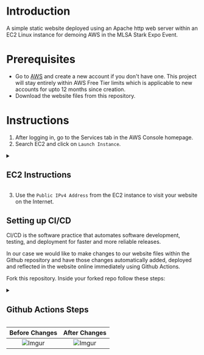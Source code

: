 # Introduction
A simple static website deployed using an Apache http web server within an EC2 Linux instance for demoing AWS in the MLSA Stark Expo Event. 

# Prerequisites

- Go to [AWS](https://aws.amazon.com/) and create a new account if you don't have one. This project will stay entirely within AWS Free Tier limits which is applicable to new accounts for upto 12 months since creation.
- Download the website files from this repository.

# Instructions

1. After logging in, go to the Services tab in the AWS Console homepage.
2. Search EC2 and click on `Launch Instance`.

<details>
  <summary><h2>EC2 Instructions</h2></summary>

  ### Creating a Linux EC2 instance
  
  1. Choose a name for your EC2 server.
  2. Under `Application and OS Images (AMI)` choose Ubuntu. This sets what OS your Linux server will be running.
  3. Under `Instance Type` choose `t2.micro`. This specifies what the technical specficiations of your server will be such as no. of CPUs, memory etc.
  4. Under `Key Pair (login)` select Create a new key pair. Select the `.pem` key which can later be used to access your server manually and run commands and functions on it.
     * Provide a key name for example *awslinux* and leave the rest of the settings to default. Click Create key.
  5. Under `Network Settings` choose `Create security group` under Firewall. Enable allow HTTPS and HTTP traffic from the internet. This handles the security of the connections to and from the server. We have a public website so we want to allow any user(traffic) to access our site over the Internet.
  6. Under Summary, choose `Launch Instance`.
  7. Click on Instances on the left pane. The EC2 instance you just created will show up. It will take a while for it to get ready and show `Running` under the Instance State column which indicates your server is ready.
  8. Click on the Instance ID. This will open up a pane showing all the details of your server. Set aside the `Public IPv4 Address` and `Public IPv4 DNS` which will later be used to access our website on the server.
  9. Click on the `Connect` button at the top of this pane. Under the Connect to Instance page, select `EC2 Instance Connect` and click `Connect`.

  ### Setting up the Website
  
  1. Once the browser based EC2 CLI opens up run the following set of commands in order.
     
     ```bash
      sudo su -
      apt-get update -y
      apt-get install -y httpd
      systemctl status httpd
      mkdir aws_site
      cd aws_site
      wget https://github.com/SourasishBasu/staticsite_starkexpo.git
      ls -lrt
      unzip main.zip
      ls -lrt
      cd staticsite_starkexpo-main
      mv * /var/www/html/
      cd /var/www/html
      ls -lrt
      systemctl status httpd
      systemctl enable httpd
      systemctl start httpd
      systemctl status httpd
     ```

     This installs an Apache HTTP server onto the Linux machine to have it behave as a web server and host the website files we transfer inside it from this git repository. The website files have been taken from [Free CSS](https://www.free-css.com/free-css-templates/page203/image-less).
</details>

3. Use the `Public IPv4 Address` from the EC2 instance to visit your website on the Internet.

## Setting up CI/CD

CI/CD is the software practice that automates software development, testing, and deployment for faster and more reliable releases.

In our case we would like to make changes to our website files within the Github repository and have those changes automatically added, deployed and reflected in the website online immediately using Github Actions.

Fork this repository. Inside your forked repo follow these steps:

<details>
  <summary><h2>Github Actions Steps</h2></summary>
  
  ### Creating Github Actions workflow
  1. Go to your Repository Settings > Secrets and Variables > Actions. Under Repository Secrets create the following 4 secret variables:
  
    - EC2_SSH_KEY: This will be your .pem file which you will use to login to the instance
    - HOST_DNS: Public DNS record of the instance, it will look something like this ec2-xx-xxx-xxx-xxx.us-west-2.compute.amazonaws.com from the EC2 server.
    - USERNAME: Will be the username of the EC2 instance, usually `ubuntu`
    - TARGET_DIR: Is where you want to deploy your code.
  
  2. Create a `.github/workflows` directory in your repository on GitHub if this directory does not already exist.
  3. In the `.github/workflows` directory, create a file named `github-actions-ec2.yml`.
  4. Copy the below snippet into the .yml file.

     ```bash
      name: Push-to-EC2
      
      # Trigger deployment only on push to main branch
      on:
      push:
        branches:
          - main
      
      jobs:
      deploy:
        name: Deploy to EC2 on master branch push
        runs-on: ubuntu-latest
      
      steps:
      - name: Checkout the files
        uses: actions/checkout@v2
      
      - name: Deploy to Server 1
        uses: easingthemes/ssh-deploy@main
        env:
          SSH_PRIVATE_KEY: ${{ secrets.EC2_SSH_KEY }}
          REMOTE_HOST: ${{ secrets.HOST_DNS }}
          REMOTE_USER: ${{ secrets.USERNAME }}
          TARGET: ${{ secrets.TARGET_DIR }}
      
      - name: Executing remote ssh commands using ssh key
        uses: appleboy/ssh-action@master
        with:
          host: ${{ secrets.HOST_DNS }}
          username: ${{ secrets.USERNAME }}
          key: ${{ secrets.EC2_SSH_KEY }}
          script: |
            sudo apt-get -y update
            sudo apt-get install -y apache2
            sudo systemctl start apache2
            sudo systemctl enable apache2
            cd home
            sudo mv * /var/www/html
     ```
  
  In the above block we have defined our job with name **Deploy to EC2** and enforced it to run on latest Ubuntu version. In order to deploy the code to our server and change the files on it, we need to access the EC2 instance using `ssh`. This workflow ensures that these actions only run when we push our changes to `main` branch.
</details>

Before Changes             |  After Changes
:-------------------------:|:-------------------------:
![Imgur](http://i.imgur.com/231Phxj.png)  |  ![Imgur](https://i.imgur.com/odxHUzJ.png)




